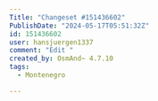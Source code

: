 ```yaml
---
Title: "Changeset #151436602"
PublishDate: "2024-05-17T05:51:32Z"
id: 151436602
user: hansjuergen1337
comment: "Edit "
created_by: OsmAnd~ 4.7.10
tags:
  - Montenegro

---
```

